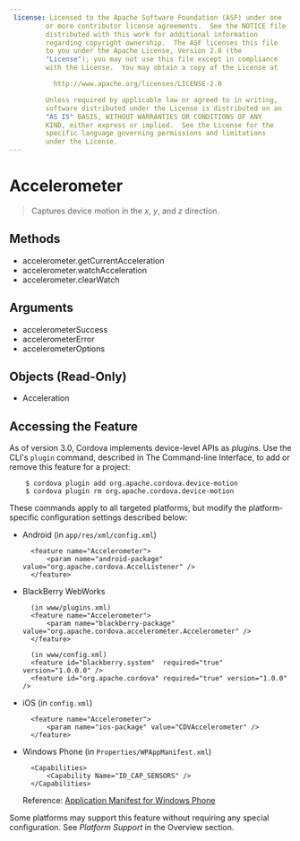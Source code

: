 ```yaml
---
 license: Licensed to the Apache Software Foundation (ASF) under one
         or more contributor license agreements.  See the NOTICE file
         distributed with this work for additional information
         regarding copyright ownership.  The ASF licenses this file
         to you under the Apache License, Version 2.0 (the
         "License"); you may not use this file except in compliance
         with the License.  You may obtain a copy of the License at

           http://www.apache.org/licenses/LICENSE-2.0

         Unless required by applicable law or agreed to in writing,
         software distributed under the License is distributed on an
         "AS IS" BASIS, WITHOUT WARRANTIES OR CONDITIONS OF ANY
         KIND, either express or implied.  See the License for the
         specific language governing permissions and limitations
         under the License.
---
```


# Accelerometer

> Captures device motion in the _x_, _y_, and _z_ direction.

## Methods

- accelerometer.getCurrentAcceleration
- accelerometer.watchAcceleration
- accelerometer.clearWatch

## Arguments

- accelerometerSuccess
- accelerometerError
- accelerometerOptions

## Objects (Read-Only)

- Acceleration

## Accessing the Feature

As of version 3.0, Cordova implements device-level APIs as _plugins_.
Use the CLI's `plugin` command, described in The Command-line
Interface, to add or remove this feature for a project:

        $ cordova plugin add org.apache.cordova.device-motion
        $ cordova plugin rm org.apache.cordova.device-motion

These commands apply to all targeted platforms, but modify the
platform-specific configuration settings described below:

* Android (in `app/res/xml/config.xml`)

        <feature name="Accelerometer">
            <param name="android-package" value="org.apache.cordova.AccelListener" />
        </feature>

* BlackBerry WebWorks

        (in www/plugins.xml)
        <feature name="Accelerometer">
            <param name="blackberry-package" value="org.apache.cordova.accelerometer.Accelerometer" />
        </feature>

        (in www/config.xml)
        <feature id="blackberry.system"  required="true" version="1.0.0.0" />
        <feature id="org.apache.cordova" required="true" version="1.0.0" />

* iOS (in `config.xml`)

        <feature name="Accelerometer">
            <param name="ios-package" value="CDVAccelerometer" />
        </feature>

* Windows Phone (in `Properties/WPAppManifest.xml`)

        <Capabilities>
            <Capability Name="ID_CAP_SENSORS" />
        </Capabilities>

  Reference: [Application Manifest for Windows Phone](http://msdn.microsoft.com/en-us/library/ff769509%28v=vs.92%29.aspx)

Some platforms may support this feature without requiring any special
configuration.  See _Platform Support_ in the Overview section.
